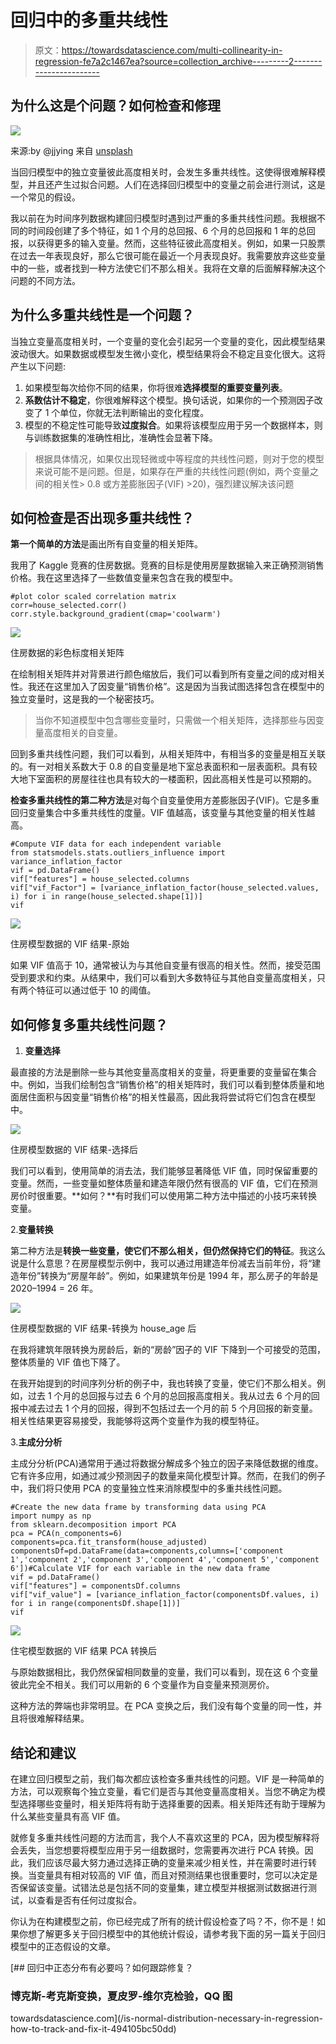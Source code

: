 # 回归中的多重共线性

> 原文：<https://towardsdatascience.com/multi-collinearity-in-regression-fe7a2c1467ea?source=collection_archive---------2----------------------->

## **为什么这是个问题？如何检查和修理**

![](img/55d360df3e08b29791994e295c20690d.png)

来源:by @jjying 来自 [unsplash](https://unsplash.com/photos/PDxYfXVlK2M)

当回归模型中的独立变量彼此高度相关时，会发生多重共线性。这使得很难解释模型，并且还产生过拟合问题。人们在选择回归模型中的变量之前会进行测试，这是一个常见的假设。

我以前在为时间序列数据构建回归模型时遇到过严重的多重共线性问题。我根据不同的时间段创建了多个特征，如 1 个月的总回报、6 个月的总回报和 1 年的总回报，以获得更多的输入变量。然而，这些特征彼此高度相关。例如，如果一只股票在过去一年表现良好，那么它很可能在最近一个月表现良好。我需要放弃这些变量中的一些，或者找到一种方法使它们不那么相关。我将在文章的后面解释解决这个问题的不同方法。

## 为什么多重共线性是一个问题？

当独立变量高度相关时，一个变量的变化会引起另一个变量的变化，因此模型结果波动很大。如果数据或模型发生微小变化，模型结果将会不稳定且变化很大。这将产生以下问题:

1.  如果模型每次给你不同的结果，你将很难**选择模型的重要变量列表**。
2.  **系数估计不稳定**，你很难解释这个模型。换句话说，如果你的一个预测因子改变了 1 个单位，你就无法判断输出的变化程度。
3.  模型的不稳定性可能导致**过度拟合**。如果将该模型应用于另一个数据样本，则与训练数据集的准确性相比，准确性会显著下降。

> 根据具体情况，如果仅出现轻微或中等程度的共线性问题，则对于您的模型来说可能不是问题。但是，如果存在严重的共线性问题(例如，两个变量之间的相关性> 0.8 或方差膨胀因子(VIF) >20)，强烈建议解决该问题

## 如何检查是否出现多重共线性？

**第一个简单的方法**是画出所有自变量的相关矩阵。

我用了 Kaggle 竞赛的住房数据。竞赛的目标是使用房屋数据输入来正确预测销售价格。我在这里选择了一些数值变量来包含在我的模型中。

```
#plot color scaled correlation matrix
corr=house_selected.corr()
corr.style.background_gradient(cmap='coolwarm')
```

![](img/218561c4455689603e20c38c9fe2426c.png)

住房数据的彩色标度相关矩阵

在绘制相关矩阵并对背景进行颜色缩放后，我们可以看到所有变量之间的成对相关性。我还在这里加入了因变量“销售价格”。这是因为当我试图选择包含在模型中的独立变量时，这是我的一个秘密技巧。

> 当你不知道模型中包含哪些变量时，只需做一个相关矩阵，选择那些与因变量高度相关的自变量。

回到多重共线性问题，我们可以看到，从相关矩阵中，有相当多的变量是相互关联的。有一对相关系数大于 0.8 的自变量是地下室总表面积和一层表面积。具有较大地下室面积的房屋往往也具有较大的一楼面积，因此高相关性是可以预期的。

**检查多重共线性的第二种方法**是对每个自变量使用方差膨胀因子(VIF)。它是多重回归变量集合中多重共线性的度量。VIF 值越高，该变量与其他变量的相关性越高。

```
#Compute VIF data for each independent variable
from statsmodels.stats.outliers_influence import variance_inflation_factor
vif = pd.DataFrame()
vif["features"] = house_selected.columns
vif["vif_Factor"] = [variance_inflation_factor(house_selected.values, i) for i in range(house_selected.shape[1])]
vif
```

![](img/50b6341a7689d9314cc45f5d137249a9.png)

住房模型数据的 VIF 结果-原始

如果 VIF 值高于 10，通常被认为与其他自变量有很高的相关性。然而，接受范围受到要求和约束。从结果中，我们可以看到大多数特征与其他自变量高度相关，只有两个特征可以通过低于 10 的阈值。

## 如何修复多重共线性问题？

1.  **变量选择**

最直接的方法是删除一些与其他变量高度相关的变量，将更重要的变量留在集合中。例如，当我们绘制包含“销售价格”的相关矩阵时，我们可以看到整体质量和地面居住面积与因变量“销售价格”的相关性最高，因此我将尝试将它们包含在模型中。

![](img/9c6fcf4ab52684dee0ca327829e64f53.png)

住房模型数据的 VIF 结果-选择后

我们可以看到，使用简单的消去法，我们能够显著降低 VIF 值，同时保留重要的变量。然而，一些变量如整体质量和建造年限仍然有很高的 VIF 值，它们在预测房价时很重要。**如何？**有时我们可以使用第二种方法中描述的小技巧来转换变量。

2.**变量转换**

第二种方法是**转换一些变量，使它们不那么相关，但仍然保持它们的特征**。我这么说是什么意思？在房屋模型示例中，我可以通过用建造年份减去当前年份，将“建造年份”转换为“房屋年龄”。例如，如果建筑年份是 1994 年，那么房子的年龄是 2020–1994 = 26 年。

![](img/c3e684182eb2c73dcd58ae8da784bee8.png)

住房模型数据的 VIF 结果-转换为 house_age 后

在我将建筑年限转换为房龄后，新的“房龄”因子的 VIF 下降到一个可接受的范围，整体质量的 VIF 值也下降了。

在我开始提到的时间序列分析的例子中，我也转换了变量，使它们不那么相关。例如，过去 1 个月的总回报与过去 6 个月的总回报高度相关。我从过去 6 个月的回报中减去过去 1 个月的回报，得到不包括过去一个月的前 5 个月回报的新变量。相关性结果更容易接受，我能够将这两个变量作为我的模型特征。

3.**主成分分析**

主成分分析(PCA)通常用于通过将数据分解成多个独立的因子来降低数据的维度。它有许多应用，如通过减少预测因子的数量来简化模型计算。然而，在我们的例子中，我们将只使用 PCA 的变量独立性来消除模型中的多重共线性问题。

```
#Create the new data frame by transforming data using PCA
import numpy as np
from sklearn.decomposition import PCA
pca = PCA(n_components=6)
components=pca.fit_transform(house_adjusted)
componentsDf=pd.DataFrame(data=components,columns=['component 1','component 2','component 3','component 4','component 5','component 6'])#Calculate VIF for each variable in the new data frame
vif = pd.DataFrame()
vif["features"] = componentsDf.columns
vif["vif_value"] = [variance_inflation_factor(componentsDf.values, i) for i in range(componentsDf.shape[1])]
vif
```

![](img/358c221da2d2272ed2d7371bc7833f6f.png)

住宅模型数据的 VIF 结果 PCA 转换后

与原始数据相比，我仍然保留相同数量的变量，我们可以看到，现在这 6 个变量彼此完全不相关。我们可以用新的 6 个变量作为自变量来预测房价。

这种方法的弊端也非常明显。在 PCA 变换之后，我们没有每个变量的同一性，并且将很难解释结果。

## 结论和建议

在建立回归模型之前，我们每次都应该检查多重共线性的问题。VIF 是一种简单的方法，可以观察每个独立变量，看它们是否与其他变量高度相关。当您不确定为模型选择哪些变量时，相关矩阵将有助于选择重要的因素。相关矩阵还有助于理解为什么某些变量具有高 VIF 值。

就修复多重共线性问题的方法而言，我个人不喜欢这里的 PCA，因为模型解释将会丢失，当您想要将模型应用于另一组数据时，您需要再次进行 PCA 转换。因此，我们应该尽最大努力通过选择正确的变量来减少相关性，并在需要时进行转换。当变量具有相对较高的 VIF 值，而且对预测结果也很重要时，您可以决定是否保留该变量。试错法总是包括不同的变量集，建立模型并根据测试数据进行测试，以查看是否有任何过度拟合。

你认为在构建模型之前，你已经完成了所有的统计假设检查了吗？不，你不是！如果你想了解更多关于回归模型中的其他统计假设，请参考我下面的另一篇关于回归模型中的正态假设的文章。

[](/is-normal-distribution-necessary-in-regression-how-to-track-and-fix-it-494105bc50dd) [## 回归中正态分布有必要吗？如何跟踪修复？

### 博克斯-考克斯变换，夏皮罗-维尔克检验，QQ 图

towardsdatascience.com](/is-normal-distribution-necessary-in-regression-how-to-track-and-fix-it-494105bc50dd)